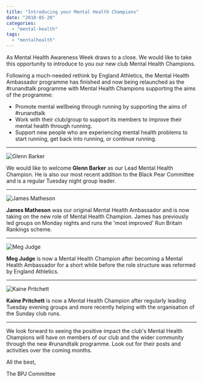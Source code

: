 ```yaml
---
title: "Introducing your Mental Health Champions"
date: "2018-05-20"
categories: 
  - "mental-health"
tags: 
  - "mentalhealth"
---
```


As Mental Health Awareness Week draws to a close. We would like to take this opportunity to introduce to you our new club Mental Health Champions.

Following a much-needed rethink by England Athletics, the Mental Health Ambassador programme has finished and now being relaunched as the #runandtalk programme with Mental Health Champions supporting the aims of the programme:

- Promote mental wellbeing through running by supporting the aims of #runandtalk
- Work with their club/group to support its members to improve their mental health through running.
- Support new people who are experiencing mental health problems to start running, get back into running, or continue running.

* * *

![Glenn Barker](https://bpj.org.uk/wp-content/uploads/2018/05/received_102115600693334865858732062604072262-150x150.jpeg "Glenn Barker")

We would like to welcome **Glenn Barker** as our Lead Mental Health Champion. He is also our most recent addition to the Black Pear Committee and is a regular Tuesday night group leader.

* * *

![James Matheson](https://bpj.org.uk/wp-content/uploads/2018/05/received_102169053790107917088189575386793238-150x150.jpeg "James Matheson")

**James Matheson** was our original Mental Health Ambassador and is now taking on the new role of Mental Health Champion. James has previously led groups on Monday nights and runs the 'most improved' Run Britain Rankings scheme.

* * *

![Meg Judge](https://bpj.org.uk/wp-content/uploads/2018/05/received_101605858595301937712390194501449404-150x150.jpeg "Meg Judge")

**Meg Judge** is now a Mental Health Champion after becoming a Mental Health Ambassador for a short while before the role structure was reformed by England Athletics.

* * *

![Kaine Pritchett](https://bpj.org.uk/wp-content/uploads/2018/05/received_101565093692332783244402455282267609-150x150.jpeg "Kaine Pritchett")

**Kaine Pritchett** is now a Mental Health Champion after regularly leading Tuesday evening groups and more recently helping with the organisation of the Sunday club runs.

* * *

We look forward to seeing the positive impact the club's Mental Health Champions will have on members of our club and the wider community through the new #runandtalk programme. Look out for their posts and activities over the coming months.

All the best,

The BPJ Committee
